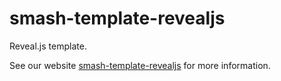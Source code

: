 # smash-template-revealjs

Reveal.js template.

See our website [smash-template-revealjs](https://www.smash-cli.com/docs/documentation/templates/smash-template-revealjs.html) for more information.
